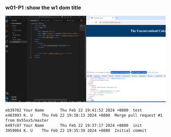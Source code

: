 ### w01-P1 :show the w1 dom title

![](w1_001.PNG)

```
eb39702 Your Name       Thu Feb 22 19:41:52 2024 +0800  test
e483993 K. U    Thu Feb 22 19:38:13 2024 +0800  Merge pull request #1 from 0x55xx5/master
6497c07 Your Name       Thu Feb 22 19:37:17 2024 +0800  init
3959064 K. U    Thu Feb 22 19:35:39 2024 +0800  Initial commit

```
